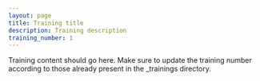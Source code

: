 ```yaml
---
layout: page
title: Training title
description: Training description
training_number: 1
---
```


Training content should go here. Make sure to update the training number according to those already present in the _trainings directory.
